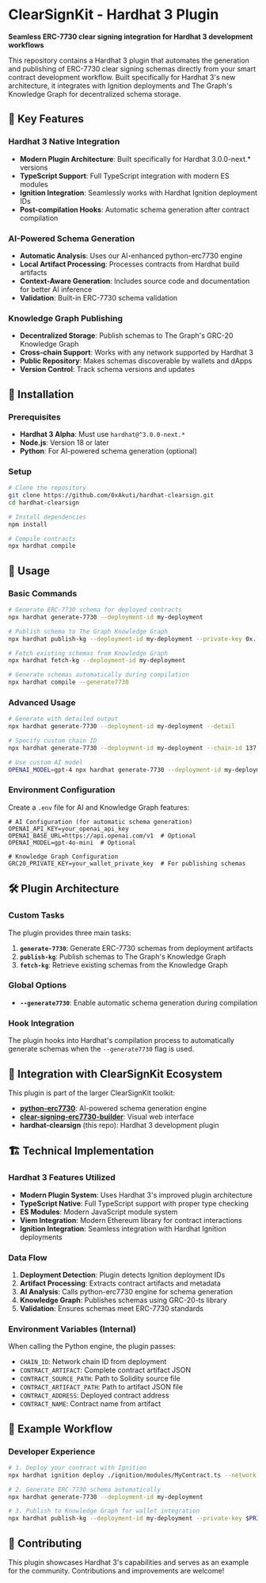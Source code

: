 # ClearSignKit - Hardhat 3 Plugin

**Seamless ERC-7730 clear signing integration for Hardhat 3 development workflows**

This repository contains a Hardhat 3 plugin that automates the generation and publishing of ERC-7730 clear signing schemas directly from your smart contract development workflow. Built specifically for Hardhat 3's new architecture, it integrates with Ignition deployments and The Graph's Knowledge Graph for decentralized schema storage.

## 🚀 Key Features

### Hardhat 3 Native Integration

- **Modern Plugin Architecture**: Built specifically for Hardhat 3.0.0-next.\* versions
- **TypeScript Support**: Full TypeScript integration with modern ES modules
- **Ignition Integration**: Seamlessly works with Hardhat Ignition deployment IDs
- **Post-compilation Hooks**: Automatic schema generation after contract compilation

### AI-Powered Schema Generation

- **Automatic Analysis**: Uses our AI-enhanced python-erc7730 engine
- **Local Artifact Processing**: Processes contracts from Hardhat build artifacts
- **Context-Aware Generation**: Includes source code and documentation for better AI inference
- **Validation**: Built-in ERC-7730 schema validation

### Knowledge Graph Publishing

- **Decentralized Storage**: Publish schemas to The Graph's GRC-20 Knowledge Graph
- **Cross-chain Support**: Works with any network supported by Hardhat 3
- **Public Repository**: Makes schemas discoverable by wallets and dApps
- **Version Control**: Track schema versions and updates

## 🔧 Installation

### Prerequisites

- **Hardhat 3 Alpha**: Must use `hardhat@^3.0.0-next.*`
- **Node.js**: Version 18 or later
- **Python**: For AI-powered schema generation (optional)

### Setup

```bash
# Clone the repository
git clone https://github.com/0xAkuti/hardhat-clearsign.git
cd hardhat-clearsign

# Install dependencies
npm install

# Compile contracts
npx hardhat compile
```

## 📖 Usage

### Basic Commands

```bash
# Generate ERC-7730 schema for deployed contracts
npx hardhat generate-7730 --deployment-id my-deployment

# Publish schema to The Graph Knowledge Graph
npx hardhat publish-kg --deployment-id my-deployment --private-key 0x...

# Fetch existing schemas from Knowledge Graph
npx hardhat fetch-kg --deployment-id my-deployment

# Generate schemas automatically during compilation
npx hardhat compile --generate7730
```

### Advanced Usage

```bash
# Generate with detailed output
npx hardhat generate-7730 --deployment-id my-deployment --detail

# Specify custom chain ID
npx hardhat generate-7730 --deployment-id my-deployment --chain-id 137

# Use custom AI model
OPENAI_MODEL=gpt-4 npx hardhat generate-7730 --deployment-id my-deployment
```

### Environment Configuration

Create a `.env` file for AI and Knowledge Graph features:

```env
# AI Configuration (for automatic schema generation)
OPENAI_API_KEY=your_openai_api_key
OPENAI_BASE_URL=https://api.openai.com/v1  # Optional
OPENAI_MODEL=gpt-4o-mini  # Optional

# Knowledge Graph Configuration
GRC20_PRIVATE_KEY=your_wallet_private_key  # For publishing schemas
```

## 🛠️ Plugin Architecture

### Custom Tasks

The plugin provides three main tasks:

1. **`generate-7730`**: Generate ERC-7730 schemas from deployment artifacts
2. **`publish-kg`**: Publish schemas to The Graph's Knowledge Graph
3. **`fetch-kg`**: Retrieve existing schemas from the Knowledge Graph

### Global Options

- **`--generate7730`**: Enable automatic schema generation during compilation

### Hook Integration

The plugin hooks into Hardhat's compilation process to automatically generate schemas when the `--generate7730` flag is used.

## 🔗 Integration with ClearSignKit Ecosystem

This plugin is part of the larger ClearSignKit toolkit:

- **[python-erc7730](https://github.com/0xAkuti/python-erc7730)**: AI-powered schema generation engine
- **[clear-signing-erc7730-builder](https://github.com/0xAkuti/clear-signing-erc7730-builder)**: Visual web interface
- **hardhat-clearsign** (this repo): Hardhat 3 development plugin

## 🏗️ Technical Implementation

### Hardhat 3 Features Utilized

- **Modern Plugin System**: Uses Hardhat 3's improved plugin architecture
- **TypeScript Native**: Full TypeScript support with proper type checking
- **ES Modules**: Modern JavaScript module system
- **Viem Integration**: Modern Ethereum library for contract interactions
- **Ignition Integration**: Seamless integration with Hardhat Ignition deployments

### Data Flow

1. **Deployment Detection**: Plugin detects Ignition deployment IDs
2. **Artifact Processing**: Extracts contract artifacts and metadata
3. **AI Analysis**: Calls python-erc7730 engine for schema generation
4. **Knowledge Graph**: Publishes schemas using GRC-20-ts library
5. **Validation**: Ensures schemas meet ERC-7730 standards

### Environment Variables (Internal)

When calling the Python engine, the plugin passes:

- `CHAIN_ID`: Network chain ID from deployment
- `CONTRACT_ARTIFACT`: Complete contract artifact JSON
- `CONTRACT_SOURCE_PATH`: Path to Solidity source file
- `CONTRACT_ARTIFACT_PATH`: Path to artifact JSON file
- `CONTRACT_ADDRESS`: Deployed contract address
- `CONTRACT_NAME`: Contract name from artifact

## 🎯 Example Workflow

### Developer Experience

```bash
# 1. Deploy your contract with Ignition
npx hardhat ignition deploy ./ignition/modules/MyContract.ts --network sepolia --deployment-id my-deployment

# 2. Generate ERC-7730 schema automatically
npx hardhat generate-7730 --deployment-id my-deployment

# 3. Publish to Knowledge Graph for wallet integration
npx hardhat publish-kg --deployment-id my-deployment --private-key $PRIVATE_KEY
```

## 🤝 Contributing

This plugin showcases Hardhat 3's capabilities and serves as an example for the community. Contributions and improvements are welcome!
